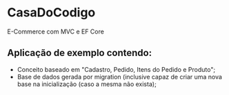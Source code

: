 # CasaDoCodigo
E-Commerce com MVC e EF Core

## Aplicação de exemplo contendo:
- Conceito baseado em "Cadastro, Pedido, Itens do Pedido e Produto";
- Base de dados gerada por migration (inclusive capaz de criar uma nova base na inicialização (caso a mesma não exista);
